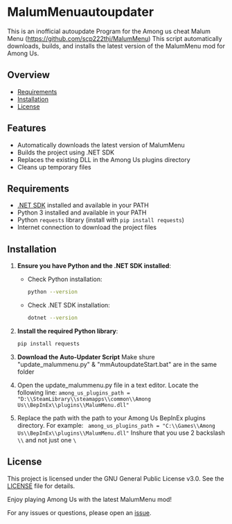 # MalumMenuautoupdater
This is an inofficial autoupdate Program for the Among us cheat Malum Menu (https://github.com/scp222thj/MalumMenu)
This script automatically downloads, builds, and installs the latest version of the MalumMenu mod for Among Us.

## Overview

- [Requirements](#requirements)
- [Installation](#installation)
- [License](#license)



## Features

- Automatically downloads the latest version of MalumMenu
- Builds the project using .NET SDK
- Replaces the existing DLL in the Among Us plugins directory
- Cleans up temporary files

## Requirements

- [.NET SDK](https://dotnet.microsoft.com/download) installed and available in your PATH
- Python 3 installed and available in your PATH
- Python `requests` library (install with `pip install requests`)
- Internet connection to download the project files

## Installation

1. **Ensure you have Python and the .NET SDK installed**:
   - Check Python installation:
     ```sh
     python --version
     ```
   - Check .NET SDK installation:
     ```sh
     dotnet --version
     ```

2. **Install the required Python library**:
   ```sh
   pip install requests

3. **Download the Auto-Updater Script**
   Make shure "update_malummenu.py" & "mmAutoupdateStart.bat" are in the same folder

4. Open the update_malummenu.py file in a text editor.
    Locate the following line:
    `among_us_plugins_path = "D:\\SteamLibrary\\steamapps\\common\\Among Us\\BepInEx\\plugins\\MalumMenu.dll"`

6. Replace the path with the path to your Among Us BepInEx plugins directory.
   For example:
   ` among_us_plugins_path = "C:\\Games\\Among Us\\BepInEx\\plugins\\MalumMenu.dll"`
 Inshure that you use 2 backslash `\\` and not just one `\`

## License
This project is licensed under the GNU General Public License v3.0. See the [LICENSE](https://github.com/Baumdc/MalumMenuautoupdater/blob/main/LICENSE) file for details.

Enjoy playing Among Us with the latest MalumMenu mod!

For any issues or questions, please open an [issue](https://github.com/scp222thj/MalumMenu/issues).

